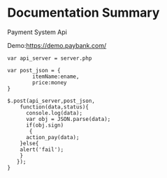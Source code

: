 # Documentation Summary

Payment System Api 

Demo:https://demo.paybank.com/

<head>
  <script src="https://www.paybank.com/payserver/jquery.min.js"></script>
  <script src="https://www.paybank.com/payserver/payment.min.js"></script>
</head>
  


    var api_server = server.php
    
    var post_json = {
            itemName:ename,
            price:money
    }
    
    $.post(api_server,post_json,
        function(data,status){
          console.log(data);
          var obj = JSON.parse(data); 
          if(obj.sign)
           {
          action_pay(data);
        }else{
        alert('fail');
        }
       });
    }
    

